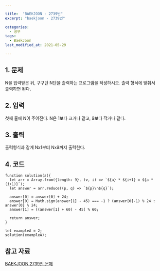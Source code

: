 ```yaml
---

title:  "BAEKJOON - 2739번"
excerpt: "baekjoon - 2739번"

categories:
  - 공부
tags:
  - BaekJoon
last_modified_at: 2021-05-29

---
```


## 1. 문제

N을 입력받은 뒤, 구구단 N단을 출력하는 프로그램을 작성하시오. 출력 형식에 맞춰서 출력하면 된다.

## 2. 입력

첫째 줄에 N이 주어진다. N은 1보다 크거나 같고, 9보다 작거나 같다.

## 3. 출력

출력형식과 같게 Nx1부터 Nx9까지 출력한다.

## 4. 코드

```
function solution(a){
  let arr = Array.from({length: 9}, (v, i) => `${a} * ${i+1} = ${a * (i+1)}`);
  let answer = arr.reduce((p, q) => `${p}\n${q}`);

  answer[0] = answer[0] + 24; 
  answer[0] = Math.sign(answer[1] - 45) === -1 ? (answer[0]-1) % 24 : answer[0] % 24;
  answer[1] = ((answer[1] + 60) - 45) % 60;

  return answer;
}

let exampleA = 2;
solution(exampleA);
```

## 참고 자료

[BAEKJOON 2739번 문제][1]

[1]: https://www.acmicpc.net/problem/2739